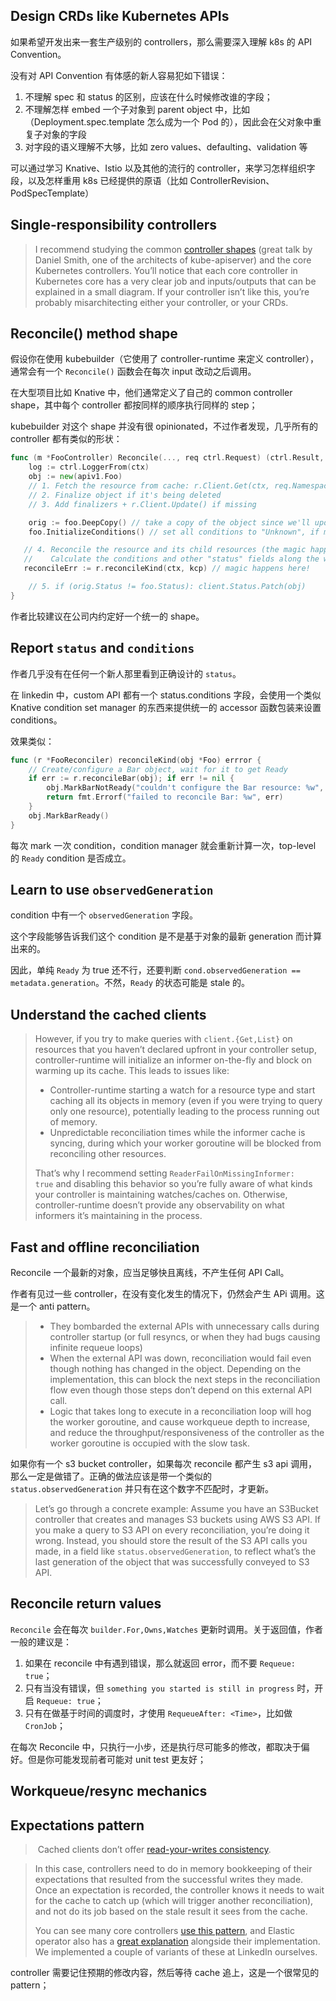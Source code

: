 ## Design CRDs like Kubernetes APIs

如果希望开发出来一套生产级别的 controllers，那么需要深入理解 k8s 的 API Convention。

没有对 API Convention 有体感的新人容易犯如下错误：

1. 不理解 spec 和 status 的区别，应该在什么时候修改谁的字段；
2. 不理解怎样 embed 一个子对象到 parent object 中，比如（Deployment.spec.template 怎么成为一个 Pod 的），因此会在父对象中重复子对象的字段
3. 对字段的语义理解不大够，比如 zero values、defaulting、validation 等

可以通过学习 Knative、Istio 以及其他的流行的 controller，来学习怎样组织字段，以及怎样重用 k8s 已经提供的原语（比如 ControllerRevision、PodSpecTemplate）

## Single-responsibility controllers

> I recommend studying the common [controller shapes](https://youtu.be/zCXiXKMqnuE?t=539) (great talk by Daniel Smith, one of the architects of kube-apiserver) and the core Kubernetes controllers. You’ll notice that each core controller in Kubernetes core has a very clear job and inputs/outputs that can be explained in a small diagram. If your controller isn’t like this, you’re probably misarchitecting either your controller, or your CRDs.

## Reconcile() method shape

假设你在使用 kubebuilder（它使用了 controller-runtime 来定义 controller），通常会有一个 `Reconcile()` 函数会在每次 input 改动之后调用。

在大型项目比如 Knative 中，他们通常定义了自己的 common controller shape，其中每个 controller 都按同样的顺序执行同样的 step；

kubebuilder 对这个 shape 并没有很 opinionated，不过作者发现，几乎所有的 controller 都有类似的形状：

```go
func (m *FooController) Reconcile(..., req ctrl.Request) (ctrl.Result, error) {
    log := ctrl.LoggerFrom(ctx)
    obj := new(apiv1.Foo)
    // 1. Fetch the resource from cache: r.Client.Get(ctx, req.NamespacedName, obj)
    // 2. Finalize object if it's being deleted
    // 3. Add finalizers + r.Client.Update() if missing

    orig := foo.DeepCopy() // take a copy of the object since we'll update it below
    foo.InitializeConditions() // set all conditions to "Unknown", if missing

   // 4. Reconcile the resource and its child resources (the magic happens here).
   //    Calculate the conditions and other "status" fields along the way.
   reconcileErr := r.reconcileKind(ctx, kcp) // magic happens here!

    // 5. if (orig.Status != foo.Status): client.Status.Patch(obj)
}
```

作者比较建议在公司内约定好一个统一的 shape。
## Report `status` and `conditions`

作者几乎没有在任何一个新人那里看到正确设计的 `status`。

在 linkedin 中，custom API 都有一个 status.conditions 字段，会使用一个类似 Knative condition set manager 的东西来提供统一的 accessor 函数包装来设置 conditions。

效果类似：

```go
func (r *FooReconciler) reconcileKind(obj *Foo) errror {
    // Create/configure a Bar object, wait for it to get Ready
    if err := r.reconcileBar(obj); if err != nil {
        obj.MarkBarNotReady("couldn't configure the Bar resource: %w", err)
        return fmt.Errorf("failed to reconcile Bar: %w", err)
    }
    obj.MarkBarReady()
}
```

每次 mark 一次 condition，condition manager 就会重新计算一次，top-level 的 `Ready` condition 是否成立。

## Learn to use `observedGeneration`

condition 中有一个 `observedGeneration` 字段。

这个字段能够告诉我们这个 condition 是不是基于对象的最新 generation 而计算出来的。

因此，单纯 `Ready` 为 true 还不行，还要判断 `cond.observedGeneration == metadata.generation`。不然，`Ready` 的状态可能是 stale 的。

## Understand the cached clients

> However, if you try to make queries with `client.{Get,List}` on resources that you haven’t declared upfront in your controller setup, controller-runtime will initialize an informer on-the-fly and block on warming up its cache. This leads to issues like:
>
> - Controller-runtime starting a watch for a resource type and start caching all its objects in memory (even if you were trying to query only one resource), potentially leading to the process running out of memory.
> - Unpredictable reconciliation times while the informer cache is syncing, during which your worker goroutine will be blocked from reconciling other resources.
> 
> That’s why I recommend setting `ReaderFailOnMissingInformer: true` and disabling this behavior so you’re fully aware of what kinds your controller is maintaining watches/caches on. Otherwise, controller-runtime doesn’t provide any observability on what informers it’s maintaining in the process.

## Fast and offline reconciliation

Reconcile 一个最新的对象，应当足够快且离线，不产生任何 API Call。

作者有见过一些 controller，在没有变化发生的情况下，仍然会产生 APi 调用。这是一个 anti pattern。

> - They bombarded the external APIs with unnecessary calls during controller startup (or full resyncs, or when they had bugs causing infinite requeue loops)
> - When the external API was down, reconciliation would fail even though nothing has changed in the object. Depending on the implementation, this can block the next steps in the reconciliation flow even though those steps don’t depend on this external API call.
> - Logic that takes long to execute in a reconciliation loop will hog the worker goroutine, and cause workqueue depth to increase, and reduce the throughput/responsiveness of the controller as the worker goroutine is occupied with the slow task.

如果你有一个 s3 bucket controller，如果每次 reconcile 都产生 s3 api 调用，那么一定是做错了。正确的做法应该是带一个类似的 `status.observedGeneration` 并只有在这个数字不匹配时，才更新。

> Let’s go through a concrete example: Assume you have an S3Bucket controller that creates and manages S3 buckets using AWS S3 API. If you make a query to S3 API on every reconciliation, you’re doing it wrong. Instead, you should store the result of the S3 API calls you made, in a field like `status.observedGeneration`, to reflect what’s the last generation of the object that was successfully conveyed to S3 API.

## Reconcile return values

`Reconcile` 会在每次 `builder.For,Owns,Watches` 更新时调用。关于返回值，作者一般的建议是：

1. 如果在 reconcile 中有遇到错误，那么就返回 error，而不要 `Requeue: true`；
2. 只有当没有错误，但 `something you started is still in progress` 时，开启 `Requeue: true`；
3. 只有在做基于时间的调度时，才使用 `RequeueAfter: <Time>`，比如做 `CronJob`；

在每次 Reconcile 中，只执行一小步，还是执行尽可能多的修改，都取决于偏好。但是你可能发现前者可能对 unit test 更友好；

## Workqueue/resync mechanics

## Expectations pattern

> Cached clients don’t offer [read-your-writes consistency](https://arpitbhayani.me/blogs/read-your-write-consistency/).

> In this case, controllers need to do in memory bookkeeping of their expectations that resulted from the successful writes they made. Once an expectation is recorded, the controller knows it needs to wait for the cache to catch up (which will trigger another reconciliation), and not do its job based on the stale result it sees from the cache.
> 
> You can see many core controllers [use this pattern](https://github.com/kubernetes/kubernetes/blob/a882a2bf50e630a9ffccbd02b8f759ea51de1c8f/pkg/controller/controller_utils.go#L119-L132), and Elastic operator also has a [great explanation](https://github.com/elastic/cloud-on-k8s/blob/6c1bf954555e5a65a18a17450ccddab46ed7e5a5/pkg/controller/common/expectations/expectations.go#L16-L78) alongside their implementation. We implemented a couple of variants of these at LinkedIn ourselves.

controller 需要记住预期的修改内容，然后等待 cache 追上，这是一个很常见的 pattern；
